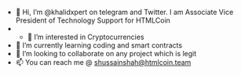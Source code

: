 - 👋 Hi, I’m @khalidxpert on telegram and Twitter. I am Associate Vice President of Technology Support for HTMLCoin
- - 👀 I’m interested in Cryptocurrencies
- 🌱 I’m currently learning coding and smart contracts
- 💞️ I’m looking to collaborate on any project which is legit
- 📫 You can  reach me @ shussainshah@htmlcoin.team

<!---
khalidxpert/khalidxpert is a ✨ special ✨ repository because its `README.md` (this file) appears on your GitHub profile.
You can click the Preview link to take a look at your changes.
--->
